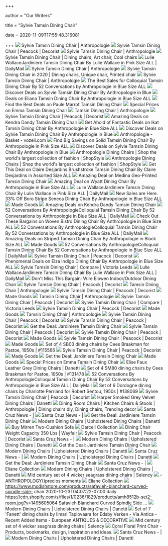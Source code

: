 +++
        
author = "Our Writers"
        
title = "Sylvie Tamsin Dining Chair"
        
date = 2020-11-09T17:55:48.316081
        
+++
[ ![](https://s7d5.scene7.com/is/image/Anthropologie/47415328_067_b11?$a15-pdp-detail-shot$&fit=constrain&qlt=80&wid=683)](https://s7d5.scene7.com/is/image/Anthropologie/47415328_067_b11?$a15-pdp-detail-shot$&fit=constrain&qlt=80&wid=683) Sylvie Tamsin Dining Chair | Anthropologie
[ ![](https://www.decorist.com/static/finds/product_images/full_size/239209-sylvie-tamsin-dining-chair.9862ab7b080cf6b9bc1a56e506ca135a.png)](https://www.decorist.com/static/finds/product_images/full_size/239209-sylvie-tamsin-dining-chair.9862ab7b080cf6b9bc1a56e506ca135a.png) Sylvie Tamsin Dining Chair | Peacock | Decorist
[ ![](https://s7d5.scene7.com/is/image/Anthropologie/47415328_067_b4?$a15-pdp-detail-shot$&fit=constrain&qlt=80&wid=683)](https://s7d5.scene7.com/is/image/Anthropologie/47415328_067_b4?$a15-pdp-detail-shot$&fit=constrain&qlt=80&wid=683) Sylvie Tamsin Dining Chair | Anthropologie
[ ![](https://i.pinimg.com/originals/24/0e/7d/240e7d7254ccded7aeb5f7a5c7a3221f.png)](https://i.pinimg.com/originals/24/0e/7d/240e7d7254ccded7aeb5f7a5c7a3221f.png) Sylvie Tamsin Dining Chair | Dining chairs, Art chair, Cool chairs
[ ![](https://shop-assets.dailymail.co.uk/prd/e8e518cbc597405d90bb1c7079a6c4b3/1011101111001111111001101111000011111101110111101100111011101101/l/jardiniere-tamsin-dining-chair-by-lulie-wallace-in-pink-size-all)](https://shop-assets.dailymail.co.uk/prd/e8e518cbc597405d90bb1c7079a6c4b3/1011101111001111111001101111000011111101110111101100111011101101/l/jardiniere-tamsin-dining-chair-by-lulie-wallace-in-pink-size-all) Lulie WallaceJardiniere Tamsin Dining Chair By Lulie Wallace in Pink Size  ALL | DailyMail
[ ![](https://s7d5.scene7.com/is/image/Anthropologie/47415328_067_b3?$a15-pdp-detail-shot$&fit=constrain&qlt=80&wid=683)](https://s7d5.scene7.com/is/image/Anthropologie/47415328_067_b3?$a15-pdp-detail-shot$&fit=constrain&qlt=80&wid=683) Sylvie Tamsin Dining Chair | Anthropologie
[ ![](https://i.pinimg.com/originals/1f/56/09/1f5609a50660e1578313d8565b332d3a.png)](https://i.pinimg.com/originals/1f/56/09/1f5609a50660e1578313d8565b332d3a.png) Sylvie Tamsin Dining Chair in 2020 | Dining chairs, Unique chair, Printed  chair
[ ![](https://s7d5.scene7.com/is/image/Anthropologie/47415328_067_b5?$a15-pdp-detail-shot$&fit=constrain&qlt=80&wid=683)](https://s7d5.scene7.com/is/image/Anthropologie/47415328_067_b5?$a15-pdp-detail-shot$&fit=constrain&qlt=80&wid=683) Sylvie Tamsin Dining Chair | Anthropologie
[ ![](https://images.prod.meredith.com/product/6876adb2d541d8059dd7dc2b24499d2d/1565301634426/l/colloquial-tamsin-dining-chair)](https://images.prod.meredith.com/product/6876adb2d541d8059dd7dc2b24499d2d/1565301634426/l/colloquial-tamsin-dining-chair) The Best Sales for Colloquial Tamsin Dining Chair By 52 Conversations by  Anthropologie in Blue Size ALL
[ ![](https://images.prod.meredith.com/product/bfabd9cacb1ce4f5542e918982af248c/1548840726939/m/striped-tamsin-dining-chair)](https://images.prod.meredith.com/product/bfabd9cacb1ce4f5542e918982af248c/1548840726939/m/striped-tamsin-dining-chair) Discover Deals on Sylvie Tamsin Dining Chair By Anthropologie in Blue
[ ![](https://images.prod.meredith.com/product/481591b3130081d4f8db1ff10ac94d80/1548836810252/l/eliana-tamsin-dining-chair)](https://images.prod.meredith.com/product/481591b3130081d4f8db1ff10ac94d80/1548836810252/l/eliana-tamsin-dining-chair) Deals on Eliana Tamsin Dining Chair By Anthropologie in Blue Size ALL
[ ![](https://images.prod.meredith.com/product/20d11f5fd5986cc43063a0d468f9428c/1587463242569/l/paule-marrot-tamsin-dining-chair)](https://images.prod.meredith.com/product/20d11f5fd5986cc43063a0d468f9428c/1587463242569/l/paule-marrot-tamsin-dining-chair) Find the Best Deals on Paule Marrot Tamsin Dining Chair
[ ![](https://images.prod.meredith.com/product/61b1dbcc995a7a351c0e0658fc0ea4c9/1533460041868/l/suno-for-anthropologie-tamsin-dining-chair)](https://images.prod.meredith.com/product/61b1dbcc995a7a351c0e0658fc0ea4c9/1533460041868/l/suno-for-anthropologie-tamsin-dining-chair) Special Prices on Emma Tamsin Dining Chair
[ ![](https://s7d5.scene7.com/is/image/Anthropologie/42698670_010_b?$a15-pdp-detail-shot$&fit=constrain&qlt=80&wid=683)](https://s7d5.scene7.com/is/image/Anthropologie/42698670_010_b?$a15-pdp-detail-shot$&fit=constrain&qlt=80&wid=683) Tamsin Dining Chair | Anthropologie
[ ![](https://www.decorist.com/static/finds/product_images/full_size/239218-erin-gregory.2742207eba93dd0dc44e33747f10bf2f.png)](https://www.decorist.com/static/finds/product_images/full_size/239218-erin-gregory.2742207eba93dd0dc44e33747f10bf2f.png) Sylvie Tamsin Dining Chair | Peacock | Decorist
[ ![](https://images.prod.meredith.com/product/037824959a071469cc85a2bdccc1b1ff/1548834913599/l/kendra-tamsin-dining-chair)](https://images.prod.meredith.com/product/037824959a071469cc85a2bdccc1b1ff/1548834913599/l/kendra-tamsin-dining-chair) Amazing Deals on Kendra Dandy Tamsin Dining Chair
[ ![](https://images.prod.meredith.com/product/10fdb745ceccf7177bf388a66615af65/1548835190150/l/ikat-tamsin-dining-chair)](https://images.prod.meredith.com/product/10fdb745ceccf7177bf388a66615af65/1548835190150/l/ikat-tamsin-dining-chair) Get Ahold of Fantastic Deals on Ikat Tamsin Dining Chair By Anthropologie  in Blue Size ALL
[ ![](https://images.prod.meredith.com/product/8c60e07548df17973084d9f27e7cfc1a/1548838860713/m/tamsin-dining-chair)](https://images.prod.meredith.com/product/8c60e07548df17973084d9f27e7cfc1a/1548838860713/m/tamsin-dining-chair) Discover Deals on Sylvie Tamsin Dining Chair By Anthropologie in Blue
[ ![](https://i.pinimg.com/originals/93/81/8c/93818c1e29c271646d7b0ba03a826e3c.png)](https://i.pinimg.com/originals/93/81/8c/93818c1e29c271646d7b0ba03a826e3c.png) Anthropologie - Basket - vozeli.com
[ ![](https://images.prod.meredith.com/product/5dea061688be2b69943ee40ad7ee009f/1579276877339/l/solid-tamsin-dining-chair)](https://images.prod.meredith.com/product/5dea061688be2b69943ee40ad7ee009f/1579276877339/l/solid-tamsin-dining-chair) Find Big Savings on Solid Tamsin Dining Chair By Anthropologie in Pink Size  ALL
[ ![](https://images.prod.meredith.com/product/6000988405ce4f22bc9ceb53b5281674/1579276878050/m/solid-tamsin-dining-chair)](https://images.prod.meredith.com/product/6000988405ce4f22bc9ceb53b5281674/1579276878050/m/solid-tamsin-dining-chair) Discover Deals on Sylvie Tamsin Dining Chair By Anthropologie in Blue
[ ![](https://img.shopstyle-cdn.com/sim/cf/aa/cfaa0790e9d469e55b7d4c1068d73e14_xlarge/solid-tamsin-dining-chair-by-anthropologie-in-grey.jpg)](https://img.shopstyle-cdn.com/sim/cf/aa/cfaa0790e9d469e55b7d4c1068d73e14_xlarge/solid-tamsin-dining-chair-by-anthropologie-in-grey.jpg) Anthropologie Dining Chairs | Shop the world's largest collection of  fashion | ShopStyle
[ ![](https://img.shopstyle-cdn.com/sim/7a/be/7abe10fcd4d3ef66be349fa67fe67c85_xlarge/merida-tamsin-dining-chair-by-anthropologie-in-pink.jpg)](https://img.shopstyle-cdn.com/sim/7a/be/7abe10fcd4d3ef66be349fa67fe67c85_xlarge/merida-tamsin-dining-chair-by-anthropologie-in-pink.jpg) Anthropologie Dining Chairs | Shop the world's largest collection of  fashion | ShopStyle
[ ![](https://images.prod.meredith.com/product/b6ed162d88e61f7e3b1b04b827f0a772/1579406905544/l/claire-desjardins-dotted-tamsin-dining-chair)](https://images.prod.meredith.com/product/b6ed162d88e61f7e3b1b04b827f0a772/1579406905544/l/claire-desjardins-dotted-tamsin-dining-chair) Get This Deal on Claire Desjardins Brushstroke Tamsin Dining Chair By  Claire Desjardins in Assorted Size ALL
[ ![](https://images.prod.meredith.com/product/beba2d7f8e32462a9761356c79dbdf20/1587463304539/l/medina-geo-printed-tamsin-dining-chair)](https://images.prod.meredith.com/product/beba2d7f8e32462a9761356c79dbdf20/1587463304539/l/medina-geo-printed-tamsin-dining-chair) Amazing Deal on Medina Geo-Printed Tamsin Dining Chair
[ ![](https://images.prod.meredith.com/product/31ce5b15cd0e04d5f8c62f7a6a3f6056/1549305385438/l/wyatt-dining-chair)](https://images.prod.meredith.com/product/31ce5b15cd0e04d5f8c62f7a6a3f6056/1549305385438/l/wyatt-dining-chair) Amazing Deal on Wyatt Dining Chair By Anthropologie in Blue Size ALL
[ ![](https://shop-assets.dailymail.co.uk/prd/332125bc7b0c4f299a651fc9a3982cea/0111101111111010001101010001111001000111001000110011000101001100/m/wyatt-dining-chair-by-anthropologie-in-blue-size-all)](https://shop-assets.dailymail.co.uk/prd/332125bc7b0c4f299a651fc9a3982cea/0111101111111010001101010001111001000111001000110011000101001100/m/wyatt-dining-chair-by-anthropologie-in-blue-size-all) Lulie WallaceJardiniere Tamsin Dining Chair By Lulie Wallace in Pink Size  ALL | DailyMail
[ ![](https://images.prod.meredith.com/product/b552fbdbc619f9b1158a19722166fc6a/1563012043132/l/seneca-stripe-dining-chair)](https://images.prod.meredith.com/product/b552fbdbc619f9b1158a19722166fc6a/1563012043132/l/seneca-stripe-dining-chair) New Sales are Here. 33% Off Boro Stripe Seneca Dining Chair By  Anthropologie in Blue Size ALL
[ ![](https://madegoods.azureedge.net/4a8b0e/globalassets/product-images/thumbnail/sylviecaneloungechair.jpg)](https://madegoods.azureedge.net/4a8b0e/globalassets/product-images/thumbnail/sylviecaneloungechair.jpg) Made Goods
[ ![](https://images.prod.meredith.com/product/0a3a4207312d651a21738fc2bc01d651/1583920938367/m/tapered-dining-chair-with-buttons-in-zuma-golden)](https://images.prod.meredith.com/product/0a3a4207312d651a21738fc2bc01d651/1583920938367/m/tapered-dining-chair-with-buttons-in-zuma-golden) Amazing Deals on Kendra Dandy Tamsin Dining Chair
[ ![](https://shop-assets.dailymail.co.uk/prd/410f6b65d6954c4dafa1058ff8829659/0101101111111001101101000001111010000111101000110101000101101100/m/mumbai-dining-chair-by-anthropologie-in-assorted-size-all)](https://shop-assets.dailymail.co.uk/prd/410f6b65d6954c4dafa1058ff8829659/0101101111111001101101000001111010000111101000110101000101101100/m/mumbai-dining-chair-by-anthropologie-in-assorted-size-all) 52 Conversations By AnthropologieColloquial Tamsin Dining Chair By 52  Conversations by Anthropologie in Blue Size ALL | DailyMail
[ ![](https://images.prod.meredith.com/product/220369a1cdf38c7f885d005552fdb30e/1548868863077/l/woven-bistro-indoor-outdoor-dining-chair)](https://images.prod.meredith.com/product/220369a1cdf38c7f885d005552fdb30e/1548868863077/l/woven-bistro-indoor-outdoor-dining-chair) Check Out These Bargains on Woven Bistro Dining Chair By Anthropologie in  Blue Size ALL
[ ![](https://images.anthropologie.com/is/image/Anthropologie/51751857_014_b10?$feed-main$)](https://images.anthropologie.com/is/image/Anthropologie/51751857_014_b10?$feed-main$) 52 Conversations By AnthropologieColloquial Tamsin Dining Chair By 52  Conversations by Anthropologie in Blue Size ALL | DailyMail
[ ![](https://cdn-image.realsimple.com/sites/default/files/styles/rs_horizontal_image_4/public/1573066926/world-market-black-friday-2019.jpg)](https://cdn-image.realsimple.com/sites/default/files/styles/rs_horizontal_image_4/public/1573066926/world-market-black-friday-2019.jpg) Amazing Deals on Striped Tamsin Dining Chair By Anthropologie in Black Size  ALL
[ ![](https://madegoods.azureedge.net/4a8b0d/globalassets/product-images/thumbnail/sylviecanediningchair.jpg)](https://madegoods.azureedge.net/4a8b0d/globalassets/product-images/thumbnail/sylviecanediningchair.jpg) Made Goods
[ ![](https://shop-assets.dailymail.co.uk/prd/88815240320442328eeb2f155dbfe1d0/1011110011001110111001011111000011111010111111111110111011110011/m/elza-indigo-dining-chair-by-anthropologie-in-blue-size-all)](https://shop-assets.dailymail.co.uk/prd/88815240320442328eeb2f155dbfe1d0/1011110011001110111001011111000011111010111111111110111011110011/m/elza-indigo-dining-chair-by-anthropologie-in-blue-size-all) 52 Conversations By AnthropologieColloquial Tamsin Dining Chair By 52  Conversations by Anthropologie in Blue Size ALL | DailyMail
[ ![](https://www.decorist.com/static/finds/product_images/full_size/239222-velvet-embellished-isadora-pillow-charcoal.c36fc0064ca0e41860c08718497c7ad1.png)](https://www.decorist.com/static/finds/product_images/full_size/239222-velvet-embellished-isadora-pillow-charcoal.c36fc0064ca0e41860c08718497c7ad1.png) Sylvie Tamsin Dining Chair | Peacock | Decorist
[ ![](https://images.prod.meredith.com/product/35ee949da950fd2449991aa65b27caea/1548837165429/l/elza-indigo-dining-chair)](https://images.prod.meredith.com/product/35ee949da950fd2449991aa65b27caea/1548837165429/l/elza-indigo-dining-chair) Phenomenal Deals on Elza Indigo Dining Chair By Anthropologie in Blue Size  ALL
[ ![](https://ik.imagekit.io/sqhmihmlh/https:/images.anthropologie.com/is/image/Anthropologie/49250020_005_b?%24feed-main%24=&ik-sdk-version=javascript-1.3.5&tr=c-limit%2Cw-500%2Ch-%2Cdefault+image-https%3A%2F%2Fik.imagekit.io%2Fsqhmihmlh%2Fmissing_image.jpg)](https://ik.imagekit.io/sqhmihmlh/https:/images.anthropologie.com/is/image/Anthropologie/49250020_005_b?%24feed-main%24=&ik-sdk-version=javascript-1.3.5&tr=c-limit%2Cw-500%2Ch-%2Cdefault+image-https%3A%2F%2Fik.imagekit.io%2Fsqhmihmlh%2Fmissing_image.jpg) Sylvie Tamsin Dining Chair | Compare | Victoria Leeds
[ ![](https://shop-assets.dailymail.co.uk/prd/c07be531ea7b45f9a3e75caf1c6c349d/0110001000110000000111100001110100100010000010010000010100010010/m/enigma-tia-dining-chair-by-anthropologie-in-beige-size-all)](https://shop-assets.dailymail.co.uk/prd/c07be531ea7b45f9a3e75caf1c6c349d/0110001000110000000111100001110100100010000010010000010100010010/m/enigma-tia-dining-chair-by-anthropologie-in-beige-size-all) Lulie WallaceJardiniere Tamsin Dining Chair By Lulie Wallace in Pink Size  ALL | DailyMail
[ ![](https://s7d5.scene7.com/is/image/Anthropologie/50020098_047_b?$an-category$&qlt=80&fit=constrain)](https://s7d5.scene7.com/is/image/Anthropologie/50020098_047_b?$an-category$&qlt=80&fit=constrain) Don't Miss This Bargain: Wire Elowen Indoor/Outdoor Dining Chair
[ ![](https://www.decorist.com/static/finds/product_images/full_size/239211-newenton-upholstered-bench-sea-blue.7c8af59e04319819f59d91bc5e56acd0.png)](https://www.decorist.com/static/finds/product_images/full_size/239211-newenton-upholstered-bench-sea-blue.7c8af59e04319819f59d91bc5e56acd0.png) Sylvie Tamsin Dining Chair | Peacock | Decorist
[ ![](https://s7d5.scene7.com/is/image/Anthropologie/42698670_010_b10?$a15-pdp-detail-shot$&fit=constrain&qlt=80&wid=683)](https://s7d5.scene7.com/is/image/Anthropologie/42698670_010_b10?$a15-pdp-detail-shot$&fit=constrain&qlt=80&wid=683) Tamsin Dining Chair | Anthropologie
[ ![](https://www.decorist.com/static/finds/product_images/full_size/239213-lush-tack-stitch-standard-sham-dusty-blush.d6b695687b60922c3c22272281d955de.png)](https://www.decorist.com/static/finds/product_images/full_size/239213-lush-tack-stitch-standard-sham-dusty-blush.d6b695687b60922c3c22272281d955de.png) Sylvie Tamsin Dining Chair | Peacock | Decorist
[ ![](https://madegoods.azureedge.net/49304a/globalassets/product-images/medium/fursylvgryal-wh_3_.jpg)](https://madegoods.azureedge.net/49304a/globalassets/product-images/medium/fursylvgryal-wh_3_.jpg) Made Goods
[ ![](https://s7d5.scene7.com/is/image/Anthropologie/42698670_010_b3?$a15-pdp-detail-shot$&fit=constrain&qlt=80&wid=683)](https://s7d5.scene7.com/is/image/Anthropologie/42698670_010_b3?$a15-pdp-detail-shot$&fit=constrain&qlt=80&wid=683) Tamsin Dining Chair | Anthropologie
[ ![](https://www.decorist.com/static/finds/product_images/full_size/239224-harlowe-nightstand-stone-wash.8694c3c833a84f178e9da597db878374.png)](https://www.decorist.com/static/finds/product_images/full_size/239224-harlowe-nightstand-stone-wash.8694c3c833a84f178e9da597db878374.png) Sylvie Tamsin Dining Chair | Peacock | Decorist
[ ![](https://ik.imagekit.io/sqhmihmlh/https:/images.anthropologie.com/is/image/Anthropologie/57741746_020_b?%24feed-main%24=&ik-sdk-version=javascript-1.3.5&tr=c-limit%2Cw-500%2Ch-%2Cdefault+image-https%3A%2F%2Fik.imagekit.io%2Fsqhmihmlh%2Fmissing_image.jpg)](https://ik.imagekit.io/sqhmihmlh/https:/images.anthropologie.com/is/image/Anthropologie/57741746_020_b?%24feed-main%24=&ik-sdk-version=javascript-1.3.5&tr=c-limit%2Cw-500%2Ch-%2Cdefault+image-https%3A%2F%2Fik.imagekit.io%2Fsqhmihmlh%2Fmissing_image.jpg) Sylvie Tamsin Dining Chair | Compare | Victoria Leeds
[ ![](https://www.decorist.com/static/finds/product_images/full_size/239221-3-drawer-nightstand-joss.74f720b040336bfb6eed1d34c6a1fd18.png)](https://www.decorist.com/static/finds/product_images/full_size/239221-3-drawer-nightstand-joss.74f720b040336bfb6eed1d34c6a1fd18.png) Sylvie Tamsin Dining Chair | Peacock | Decorist
[ ![](https://madegoods.azureedge.net/493046/globalassets/product-images/medium/fursylvgryal-wh.jpg)](https://madegoods.azureedge.net/493046/globalassets/product-images/medium/fursylvgryal-wh.jpg) Made Goods
[ ![](https://s7d5.scene7.com/is/image/Anthropologie/42698670_010_b5?$a15-pdp-detail-shot$&fit=constrain&qlt=80&wid=683)](https://s7d5.scene7.com/is/image/Anthropologie/42698670_010_b5?$a15-pdp-detail-shot$&fit=constrain&qlt=80&wid=683) Tamsin Dining Chair | Anthropologie
[ ![](https://www.decorist.com/static/finds/product_images/full_size/238750-wetgae.ad739270ed0ed8a29fcef087e2a17be6.png)](https://www.decorist.com/static/finds/product_images/full_size/238750-wetgae.ad739270ed0ed8a29fcef087e2a17be6.png) Sylvie Tamsin Dining Chair | Peacock | Decorist
[ ![](https://www.decorist.com/static/finds/product_images/full_size/220735-img73o.b20b4629d8edbb0634b853772aca8020.png)](https://www.decorist.com/static/finds/product_images/full_size/220735-img73o.b20b4629d8edbb0634b853772aca8020.png) Sylvie Tamsin Dining Chair | Peacock | Decorist
[ ![](https://images.prod.meredith.com/content/281474979780933/466813)](https://images.prod.meredith.com/content/281474979780933/466813) Get the Deal: Jardiniere Tamsin Dining Chair
[ ![](https://www.decorist.com/static/finds/product_images/full_size/239216-lush-tack-stitch-quilt-king-dusty-blush.7db31b7c0e13767391bdfddaa20cec56.png)](https://www.decorist.com/static/finds/product_images/full_size/239216-lush-tack-stitch-quilt-king-dusty-blush.7db31b7c0e13767391bdfddaa20cec56.png) Sylvie Tamsin Dining Chair | Peacock | Decorist
[ ![](https://www.decorist.com/static/finds/product_images/full_size/114332-40160_talc_v2.b377844a3d4014605dbb4d6820f3847c.png)](https://www.decorist.com/static/finds/product_images/full_size/114332-40160_talc_v2.b377844a3d4014605dbb4d6820f3847c.png) Sylvie Tamsin Dining Chair | Peacock | Decorist
[ ![](https://madegoods.azureedge.net/4a8dcc/globalassets/product-images/thumbnail/furjoliednchtknv-1alwh.jpg)](https://madegoods.azureedge.net/4a8dcc/globalassets/product-images/thumbnail/furjoliednchtknv-1alwh.jpg) Made Goods
[ ![](https://www.decorist.com/static/finds/product_images/full_size/106317-cameron-18x18-cotton-pillow-pink.418f52951b21308985aa96891eafdd89.png)](https://www.decorist.com/static/finds/product_images/full_size/106317-cameron-18x18-cotton-pillow-pink.418f52951b21308985aa96891eafdd89.png) Sylvie Tamsin Dining Chair | Peacock | Decorist
[ ![](https://madegoods.azureedge.net/4a7f0b/globalassets/product-images/thumbnail/furrochednchgy.jpg)](https://madegoods.azureedge.net/4a7f0b/globalassets/product-images/thumbnail/furrochednchgy.jpg) Made Goods
[ ![](https://img.vntg.com/large/1574273971567/set-of-4-sb03-dining-chairs-by-cees-braakman-for-pastoe-1950s.jpg)](https://img.vntg.com/large/1574273971567/set-of-4-sb03-dining-chairs-by-cees-braakman-for-pastoe-1950s.jpg) Set of 4 SB03 dining chairs by Cees Braakman for Pastoe, 1950s | #115566
[ ![](https://www.decorist.com/static/finds/product_images/full_size/198489-mina-moon-rug-teal.f8337ad38780a23828785d7701143cb4.png)](https://www.decorist.com/static/finds/product_images/full_size/198489-mina-moon-rug-teal.f8337ad38780a23828785d7701143cb4.png) Sylvie Tamsin Dining Chair | Peacock | Decorist
[ ![](https://madegoods.azureedge.net/4963f9/globalassets/product-images/thumbnail/baltadiningchair.jpg)](https://madegoods.azureedge.net/4963f9/globalassets/product-images/thumbnail/baltadiningchair.jpg) Made Goods
[ ![](https://cdn-img.instyle.com/sites/default/files/images/2017/08/081517-all-deckde-out-registry-lead.jpg)](https://cdn-img.instyle.com/sites/default/files/images/2017/08/081517-all-deckde-out-registry-lead.jpg) Get the Deal: Jardiniere Tamsin Dining Chair
[ ![](https://madegoods.azureedge.net/4a0dc0/globalassets/product-images/thumbnail/furmallnat.jpg)](https://madegoods.azureedge.net/4a0dc0/globalassets/product-images/thumbnail/furmallnat.jpg) Made Goods
[ ![](https://images.prod.meredith.com/content/281474979895009/617165)](https://images.prod.meredith.com/content/281474979895009/617165) Special Prices on Emma Tamsin Dining Chair
[ ![](http://cdn.shopify.com/s/files/1/0418/9080/7961/products/EliseWhite.jpg?v=1599732393)](http://cdn.shopify.com/s/files/1/0418/9080/7961/products/EliseWhite.jpg?v=1599732393) Elise Faux Leather Grey Dining Chairs | Danetti
[ ![](https://img.vntg.com/large/15916065522711/set-of-4-sm80-dining-chairs-by-cees-braakman-for-pastoe-1950s.jpg)](https://img.vntg.com/large/15916065522711/set-of-4-sm80-dining-chairs-by-cees-braakman-for-pastoe-1950s.jpg) Set of 4 SM80 dining chairs by Cees Braakman for Pastoe, 1950s | #131478
[ ![](https://shop-assets.dailymail.co.uk/prd/7d6f20f115204ed581068bf8284cf93a/0000001011000001111001010011010000001010000101010001101000011001/m/seneca-dining-chair-by-anthropologie-in-white-size-all)](https://shop-assets.dailymail.co.uk/prd/7d6f20f115204ed581068bf8284cf93a/0000001011000001111001010011010000001010000101010001101000011001/m/seneca-dining-chair-by-anthropologie-in-white-size-all) 52 Conversations By AnthropologieColloquial Tamsin Dining Chair By 52  Conversations by Anthropologie in Blue Size ALL | DailyMail
[ ![](https://img.vntg.com/large/15991618036836/set-of-6-dordogne-dining-chairs-by-charlotte-perriand-for-robert-sentou-1950s.jpg)](https://img.vntg.com/large/15991618036836/set-of-6-dordogne-dining-chairs-by-charlotte-perriand-for-robert-sentou-1950s.jpg) Set of 6 Dordogne dining chairs by Charlotte Perriand for Robert Sentou,  1950s | #138069
[ ![](https://www.decorist.com/static/finds/product_images/full_size/228647-fjhftj.6b086d12318156d48c1783e341726dbe.png)](https://www.decorist.com/static/finds/product_images/full_size/228647-fjhftj.6b086d12318156d48c1783e341726dbe.png) Sylvie Tamsin Dining Chair | Peacock | Decorist
[ ![](https://cdn.shopify.com/s/files/1/0418/9080/7961/products/HarperDarkBlueSI_2048x2048.jpg?v=1599732697)](https://cdn.shopify.com/s/files/1/0418/9080/7961/products/HarperDarkBlueSI_2048x2048.jpg?v=1599732697) Harper Smoked Grey Velvet Dining Chairs | Danetti
[ ![](https://i.pinimg.com/150x150/d6/b9/81/d6b98128a1a377a29a19f104e4b7a905.jpg)](https://i.pinimg.com/150x150/d6/b9/81/d6b98128a1a377a29a19f104e4b7a905.jpg) Dining Room Chairs | Kitchen Chairs & Stools | Anthropologie | Dining chairs  diy, Dining chairs, Trending decor
[ ![](https://lookaside.fbsbx.com/lookaside/crawler/media/?media_id=3192728300823718)](https://lookaside.fbsbx.com/lookaside/crawler/media/?media_id=3192728300823718) Santa Cruz News -   | 
[ ![](https://lookaside.fbsbx.com/lookaside/crawler/media/?media_id=5099712456721193)](https://lookaside.fbsbx.com/lookaside/crawler/media/?media_id=5099712456721193) Santa Cruz News -   | 
[ ![](https://images.prod.meredith.com/content/281474979785125/471280)](https://images.prod.meredith.com/content/281474979785125/471280) Get the Deal: Jardiniere Tamsin Dining Chair
[ ![](https://cdn.shopify.com/s/files/1/0418/9080/7961/products/DeltaDarkGreyDiningChair_2048x2048.jpg?v=1599732576)](https://cdn.shopify.com/s/files/1/0418/9080/7961/products/DeltaDarkGreyDiningChair_2048x2048.jpg?v=1599732576) Modern Dining Chairs | Upholstered Dining Chairs | Danetti
[ ![](https://s7d5.scene7.com/is/image/Anthropologie/47265871_009_b3?$an-category$&qlt=80&fit=constrain)](https://s7d5.scene7.com/is/image/Anthropologie/47265871_009_b3?$an-category$&qlt=80&fit=constrain) Buy Mirren Two-Cushion Sofa
[ ![](https://cdn.1stopbedrooms.com/media/catalog/product/cache/1/small_image/301x301/cc0ec2d91bc4dd8becc1b9167d5c2be1/d/a/darcell-modern-and-contemporary-white-faux-leather-upholstered-dining-chair-set-of-4-_qb13198285.jpg)](https://cdn.1stopbedrooms.com/media/catalog/product/cache/1/small_image/301x301/cc0ec2d91bc4dd8becc1b9167d5c2be1/d/a/darcell-modern-and-contemporary-white-faux-leather-upholstered-dining-chair-set-of-4-_qb13198285.jpg) Darcell Collection
[ ![](https://secure.img1-fg.wfcdn.com/im/52712217/resize-h310-w310%5Ecompr-r85/1225/122562152/mattox-solid-wood-dining-chair-set-of-4.jpg)](https://secure.img1-fg.wfcdn.com/im/52712217/resize-h310-w310%5Ecompr-r85/1225/122562152/mattox-solid-wood-dining-chair-set-of-4.jpg) Dining Chair Weight Capacity 350 Lbs | Wayfair
[ ![](https://www.decorist.com/static/finds/product_images/full_size/234813-erhtjhs.528bcbc3f877cac39dc9245d4b94ad75.png)](https://www.decorist.com/static/finds/product_images/full_size/234813-erhtjhs.528bcbc3f877cac39dc9245d4b94ad75.png) Sylvie Tamsin Dining Chair | Peacock | Decorist
[ ![](https://lookaside.fbsbx.com/lookaside/crawler/media/?media_id=1815229638627155)](https://lookaside.fbsbx.com/lookaside/crawler/media/?media_id=1815229638627155) Santa Cruz News -   | 
[ ![](https://cdn.shopify.com/s/files/1/0418/9080/7961/products/CoolDarkGreyDanniLone_2048x2048.jpg?v=1599732466)](https://cdn.shopify.com/s/files/1/0418/9080/7961/products/CoolDarkGreyDanniLone_2048x2048.jpg?v=1599732466) Modern Dining Chairs | Upholstered Dining Chairs | Danetti
[ ![](https://images.prod.meredith.com/content/281474979901586/626909)](https://images.prod.meredith.com/content/281474979901586/626909) Get the Deal: Jardiniere Tamsin Dining Chair
[ ![](https://cdn.shopify.com/s/files/1/0418/9080/7961/products/DecoDarkGrey_2048x2048.jpg?v=1602499200)](https://cdn.shopify.com/s/files/1/0418/9080/7961/products/DecoDarkGrey_2048x2048.jpg?v=1602499200) Modern Dining Chairs | Upholstered Dining Chairs | Danetti
[ ![](https://lookaside.fbsbx.com/lookaside/crawler/media/?media_id=2004987499675537)](https://lookaside.fbsbx.com/lookaside/crawler/media/?media_id=2004987499675537) Santa Cruz News -   | 
[ ![](https://cdn.shopify.com/s/files/1/0418/9080/7961/products/BellaDarkGreyLone_2048x2048.jpg?v=1599732594)](https://cdn.shopify.com/s/files/1/0418/9080/7961/products/BellaDarkGreyLone_2048x2048.jpg?v=1599732594) Modern Dining Chairs | Upholstered Dining Chairs | Danetti
[ ![](https://images.prod.meredith.com/content/281474979784305/470033)](https://images.prod.meredith.com/content/281474979784305/470033) Get the Deal: Jardiniere Tamsin Dining Chair
[ ![](https://lookaside.fbsbx.com/lookaside/crawler/media/?media_id=199759111569986)](https://lookaside.fbsbx.com/lookaside/crawler/media/?media_id=199759111569986) Santa Cruz News -   | 
[ ![](https://cdn.1stopbedrooms.com/media/catalog/product/cache/1/small_image/301x301/cc0ec2d91bc4dd8becc1b9167d5c2be1/8/9/8988-5.jpg)](https://cdn.1stopbedrooms.com/media/catalog/product/cache/1/small_image/301x301/cc0ec2d91bc4dd8becc1b9167d5c2be1/8/9/8988-5.jpg) Eliane Collection
[ ![](https://cdn.shopify.com/s/files/1/0418/9080/7961/products/CloverGreenLone_2048x2048.jpg?v=1598448049)](https://cdn.shopify.com/s/files/1/0418/9080/7961/products/CloverGreenLone_2048x2048.jpg?v=1598448049) Modern Dining Chairs | Upholstered Dining Chairs | Danetti
[ ![](https://selency.imgix.net/23963d24-8ca2-4614-baee-7a55fbb2ef63/vtg-mid-century-set-of-4-wicker-seagrass-dining-chairs-danish-scandi-design_original.png?bg=FFF&fit=fill&auto=format%2Ccompress&w=579&h=475&meta_format=product_gallery_main&fm=jpg)](https://selency.imgix.net/23963d24-8ca2-4614-baee-7a55fbb2ef63/vtg-mid-century-set-of-4-wicker-seagrass-dining-chairs-danish-scandi-design_original.png?bg=FFF&fit=fill&auto=format%2Ccompress&w=579&h=475&meta_format=product_gallery_main&fm=jpg) Mid century set of 4 wicker seagrass dining chairs | Selency
[ ![](http://img06.shop-pro.jp/PA01175/827/product/152848605_th.jpg?cmsp_timestamp=20200812185329)](http://img06.shop-pro.jp/PA01175/827/product/152848605_th.jpg?cmsp_timestamp=20200812185329)  - ANTHROPOLOGY()precios moments
[ ![](https://cdn.1stopbedrooms.com/media/catalog/product/cache/1/image/301x301/667cc8115599233893af4c0b7918c94e/8/9/8988-1.jpg)](https://cdn.1stopbedrooms.com/media/catalog/product/cache/1/image/301x301/667cc8115599233893af4c0b7918c94e/8/9/8988-1.jpg) Eliane Collection
[ ![](https://cdn.shopify.com/s/files/1/0236/1829/products/FOX1020A-SET2-ROOM.jpg?v=1495604279)](https://cdn.shopify.com/s/files/1/0236/1829/products/FOX1020A-SET2-ROOM.jpg?v=1495604279) https://www.modishstore.com/products/safavieh-blanchard-curved-spindle-side- chair 2020-10-23T04:07:22-07:00 daily  https://cdn.shopify.com/s/files/1/0236/1829/products/amh8512b-set2-room.jpg?v=1495605064  Safavieh Blanchard Curved Spindle Side ...
[ ![](https://cdn.shopify.com/s/files/1/0418/9080/7961/products/ClaraRustLone_2048x2048.jpg?v=1599732743)](https://cdn.shopify.com/s/files/1/0418/9080/7961/products/ClaraRustLone_2048x2048.jpg?v=1599732743) Modern Dining Chairs | Upholstered Dining Chairs | Danetti
[ ![](http://www.viaantica.be/galleries/set-of-7-fanett-dining-chairs-by-ilmari-tapiovaara-for-edsby-verken-3626124-en-max.JPG)](http://www.viaantica.be/galleries/set-of-7-fanett-dining-chairs-by-ilmari-tapiovaara-for-edsby-verken-3626124-en-max.JPG) Set of 7 'Fanett' dining chairs by Ilmari Tapiovaara for Edsby Verken - Via  Antica - Recent Added Items - European ANTIQUES & DECORATIVE
[ ![](https://selency.imgix.net/31cf27f1-bb21-48df-a271-a764482eb690/vtg-mid-century-set-of-4-wicker-seagrass-dining-chairs-danish-scandi-design_original.png?bg=FFF&fit=fill&auto=format%2Ccompress&w=579&h=475&meta_format=product_gallery_main&fm=jpg)](https://selency.imgix.net/31cf27f1-bb21-48df-a271-a764482eb690/vtg-mid-century-set-of-4-wicker-seagrass-dining-chairs-danish-scandi-design_original.png?bg=FFF&fit=fill&auto=format%2Ccompress&w=579&h=475&meta_format=product_gallery_main&fm=jpg) Mid century set of 4 wicker seagrass dining chairs | Selency
[ ![](https://cdn.decorpad.com/photos/2016/01/11/m_floral-and-natural-tufted-dining-chair.jpeg)](https://cdn.decorpad.com/photos/2016/01/11/m_floral-and-natural-tufted-dining-chair.jpeg) Coral Floral Print Chair - Products, bookmarks, design, inspiration and  ideas.
[ ![](https://lookaside.fbsbx.com/lookaside/crawler/media/?media_id=10224791581316060)](https://lookaside.fbsbx.com/lookaside/crawler/media/?media_id=10224791581316060) Santa Cruz News -   | 
[ ![](https://cdn.shopify.com/s/files/1/0418/9080/7961/products/EliseBlack_2048x2048.jpg?v=1599732395)](https://cdn.shopify.com/s/files/1/0418/9080/7961/products/EliseBlack_2048x2048.jpg?v=1599732395) Modern Dining Chairs | Upholstered Dining Chairs | Danetti
